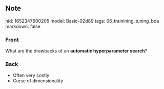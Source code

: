 ## Note
nid: 1652347600205
model: Basic-02d89
tags: 06_trainining_tuning_bda
markdown: false

### Front
What are the drawbacks of an <b>automatic hyperparameter
search</b>?

### Back
<ul>
  <li>Often very costly
  <li>Curse of dimensionality
</ul>
